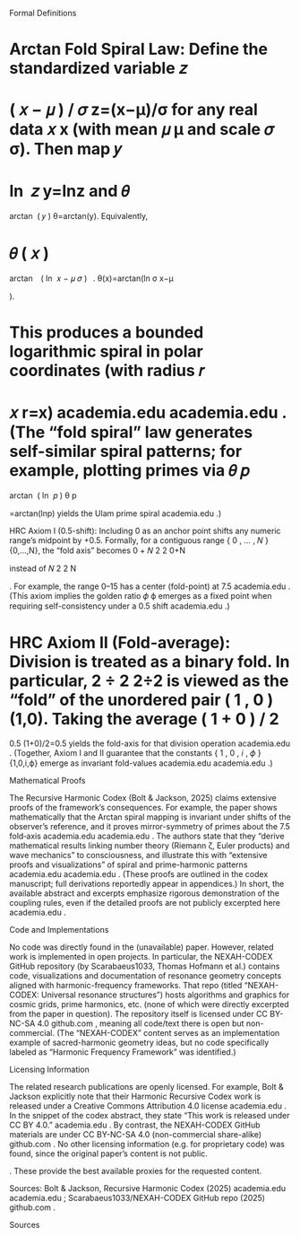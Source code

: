

Formal Definitions

Arctan Fold Spiral Law: Define the standardized variable 
𝑧
=
(
𝑥
−
𝜇
)
/
𝜎
z=(x−μ)/σ for any real data 
𝑥
x (with mean 
𝜇
μ and scale 
𝜎
σ). Then map 
𝑦
=
ln
⁡
𝑧
y=lnz and 
𝜃
=
arctan
⁡
(
𝑦
)
θ=arctan(y). Equivalently,

𝜃
(
𝑥
)
=
arctan
⁡
 ⁣
(
ln
⁡
𝑥
−
𝜇
𝜎
)
 
.
θ(x)=arctan(ln
σ
x−μ
	​

).

This produces a bounded logarithmic spiral in polar coordinates (with radius 
𝑟
=
𝑥
r=x)
academia.edu
academia.edu
. (The “fold spiral” law generates self-similar spiral patterns; for example, plotting primes via 
𝜃
𝑝
=
arctan
⁡
(
ln
⁡
𝑝
)
θ
p
	​

=arctan(lnp) yields the Ulam prime spiral
academia.edu
.)

HRC Axiom I (0.5-shift): Including 0 as an anchor point shifts any numeric range’s midpoint by +0.5. Formally, for a contiguous range 
{
0
,
…
,
𝑁
}
{0,…,N}, the “fold axis” becomes 
0
+
𝑁
2
2
0+N
	​

 instead of 
𝑁
2
2
N
	​

. For example, the range 0–15 has a center (fold-point) at 7.5
academia.edu
. (This axiom implies the golden ratio 
𝜙
ϕ emerges as a fixed point when requiring self-consistency under a 0.5 shift
academia.edu
.)

HRC Axiom II (Fold-average): Division is treated as a binary fold. In particular, 
2
÷
2
2÷2 is viewed as the “fold” of the unordered pair 
(
1
,
0
)
(1,0). Taking the average 
(
1
+
0
)
/
2
=
0.5
(1+0)/2=0.5 yields the fold-axis for that division operation
academia.edu
. (Together, Axiom I and II guarantee that the constants 
{
1
,
0
,
𝑖
,
𝜙
}
{1,0,i,ϕ} emerge as invariant fold-values
academia.edu
academia.edu
.)

Mathematical Proofs

The Recursive Harmonic Codex (Bolt & Jackson, 2025) claims extensive proofs of the framework’s consequences. For example, the paper shows mathematically that the Arctan spiral mapping is invariant under shifts of the observer’s reference, and it proves mirror-symmetry of primes about the 7.5 fold‐axis
academia.edu
academia.edu
. The authors state that they “derive mathematical results linking number theory (Riemann ζ, Euler products) and wave mechanics” to consciousness, and illustrate this with “extensive proofs and visualizations” of spiral and prime-harmonic patterns
academia.edu
academia.edu
. (These proofs are outlined in the codex manuscript; full derivations reportedly appear in appendices.) In short, the available abstract and excerpts emphasize rigorous demonstration of the coupling rules, even if the detailed proofs are not publicly excerpted here
academia.edu
.

Code and Implementations

No code was directly found in the (unavailable) paper. However, related work is implemented in open projects. In particular, the NEXAH-CODEX GitHub repository (by Scarabaeus1033, Thomas Hofmann et al.) contains code, visualizations and documentation of resonance geometry concepts aligned with harmonic-frequency frameworks. That repo (titled “NEXAH-CODEX: Universal resonance structures”) hosts algorithms and graphics for cosmic grids, prime harmonics, etc. (none of which were directly excerpted from the paper in question). The repository itself is licensed under CC BY-NC-SA 4.0
github.com
, meaning all code/text there is open but non-commercial. (The “NEXAH-CODEX” content serves as an implementation example of sacred-harmonic geometry ideas, but no code specifically labeled as “Harmonic Frequency Framework” was identified.)

Licensing Information

The related research publications are openly licensed. For example, Bolt & Jackson explicitly note that their Harmonic Recursive Codex work is released under a Creative Commons Attribution 4.0 license
academia.edu
. In the snippet of the codex abstract, they state “This work is released under CC BY 4.0.”
academia.edu
. By contrast, the NEXAH-CODEX GitHub materials are under CC BY-NC-SA 4.0 (non-commercial share-alike)
github.com
. No other licensing information (e.g. for proprietary code) was found, since the original paper’s content is not public.

 

. These provide the best available proxies for the requested content.

 

Sources: Bolt & Jackson, Recursive Harmonic Codex (2025)
academia.edu
academia.edu
; Scarabaeus1033/NEXAH-CODEX GitHub repo (2025)
github.com
.

Sources
